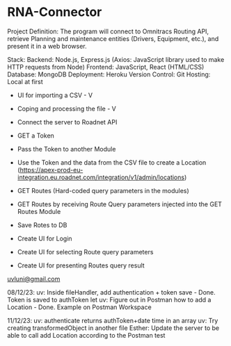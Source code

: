 # RNA-Connector
Project Definition:
The program will connect to Omnitracs Routing API, retrieve Planning and maintenance entities (Drivers, Equipment, etc.), and present it in a web browser.

Stack:
Backend: Node.js, Express.js (Axios: JavaScript library used to make HTTP requests from Node)
Frontend: JavaScript, React (HTML/CSS)
Database: MongoDB
Deployment: Heroku
Version Control: Git
Hosting: Local at first

* UI for importing a CSV - V
* Coping and processing the file - V
* Connect the server to Roadnet API
*	GET a Token
*	Pass the Token to another Module
*	Use the Token and the data from the CSV file to create a Location (https://apex-prod-eu-integration.eu.roadnet.com/integration/v1/admin/locations)





*	GET Routes (Hard-coded query parameters in the modules)
*	GET Routes by receiving Route Query parameters injected into the GET Routes Module
*	Save Rotes to DB
*	Create UI for Login
*	Create UI for selecting Route query parameters
*	Create UI for presenting Routes query result

uvluni@gmail.com


08/12/23:
uv: Inside fileHandler, add authentication + token save   -   Done. Token is saved to authToken let
uv: Figure out in Postman how to add a Location   -   Done. Example on Postman Workspace


11/12/23:
uv: authenticate returns authToken+date time in an array
uv: Try creating transformedObject in another file
Esther: Update the server to be able to call add Location according to the Postman test

